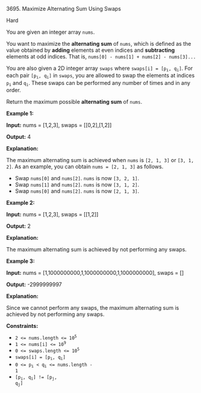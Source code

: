 3695\. Maximize Alternating Sum Using Swaps

Hard

You are given an integer array `nums`.

You want to maximize the **alternating sum** of `nums`, which is defined as the value obtained by **adding** elements at even indices and **subtracting** elements at odd indices. That is, `nums[0] - nums[1] + nums[2] - nums[3]...`

You are also given a 2D integer array `swaps` where <code>swaps[i] = [p<sub>i</sub>, q<sub>i</sub>]</code>. For each pair <code>[p<sub>i</sub>, q<sub>i</sub>]</code> in `swaps`, you are allowed to swap the elements at indices <code>p<sub>i</sub></code> and <code>q<sub>i</sub></code>. These swaps can be performed any number of times and in any order.

Return the maximum possible **alternating sum** of `nums`.

**Example 1:**

**Input:** nums = [1,2,3], swaps = [[0,2],[1,2]]

**Output:** 4

**Explanation:**

The maximum alternating sum is achieved when `nums` is `[2, 1, 3]` or `[3, 1, 2]`. As an example, you can obtain `nums = [2, 1, 3]` as follows.

*   Swap `nums[0]` and `nums[2]`. `nums` is now `[3, 2, 1]`.
*   Swap `nums[1]` and `nums[2]`. `nums` is now `[3, 1, 2]`.
*   Swap `nums[0]` and `nums[2]`. `nums` is now `[2, 1, 3]`.

**Example 2:**

**Input:** nums = [1,2,3], swaps = [[1,2]]

**Output:** 2

**Explanation:**

The maximum alternating sum is achieved by not performing any swaps.

**Example 3:**

**Input:** nums = [1,1000000000,1,1000000000,1,1000000000], swaps = []

**Output:** \-2999999997

**Explanation:**

Since we cannot perform any swaps, the maximum alternating sum is achieved by not performing any swaps.

**Constraints:**

*   <code>2 <= nums.length <= 10<sup>5</sup></code>
*   <code>1 <= nums[i] <= 10<sup>9</sup></code>
*   <code>0 <= swaps.length <= 10<sup>5</sup></code>
*   <code>swaps[i] = [p<sub>i</sub>, q<sub>i</sub>]</code>
*   <code>0 <= p<sub>i</sub> < q<sub>i</sub> <= nums.length - 1</code>
*   <code>[p<sub>i</sub>, q<sub>i</sub>] != [p<sub>j</sub>, q<sub>j</sub>]</code>